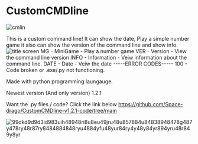 

# CustomCMDline
![cmlin](https://user-images.githubusercontent.com/79468662/131033107-587e3118-7f60-4da8-a046-b13c863a737d.png)


This is a custom command line!
It can show the date, Play a simple number game it also can show the version of the command line and show info.
![title screen](https://user-images.githubusercontent.com/79468662/131033662-7378f3db-d4ed-43a5-a305-9039b177c2a5.png)
MG - MiniGame - Play a number game
VER - Version - View the command line version
INFO - Information - Veiw information about the command line.
DATE - Date - Veiw the date
-----ERROR CODES-----
100 - Code broken or .exe/.py not functioning.


Made with python programming laungauge. 

Newest version (And only version) 1.2.1

Want the .py files / code? Click the link below
https://github.com/Space-drago/CustomCMDline-v1.2.1-code/tree/main

![99dkd9d9d3id983uih48948ri8u8eu49jru48u857884u84838948478g487y478ry48r87ry8484884848ryu4884yfu48yur84ry4y48y84yr894yru48r849y8yr](https://user-images.githubusercontent.com/79468662/131178596-721a7762-edcb-4aeb-90e2-0d7723b5bf4d.PNG)
